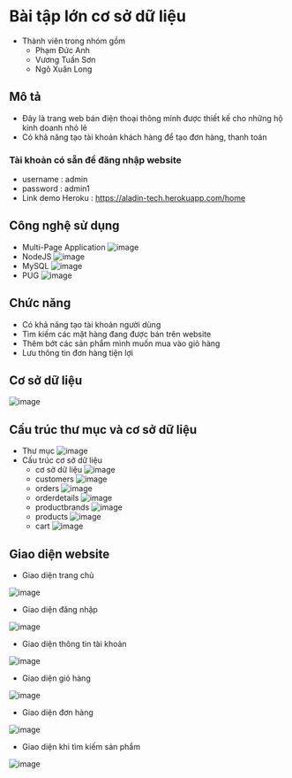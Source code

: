 # Bài tập lớn cơ sở dữ liệu 
- Thành viên trong nhóm gồm 
    + Phạm Đức Anh
    + Vương Tuấn Sơn
    + Ngô Xuân Long

## Mô tả 
- Đây là trang web bán điện thoại thông minh được thiết kế cho những hộ kinh doanh nhỏ lẻ
- Có khả năng tạo tài khoản khách hàng để tạo đơn hàng, thanh toán

### Tài khoản có sẵn để đăng nhập website
- username : admin
- password : admin1
- Link demo Heroku : https://aladin-tech.herokuapp.com/home

## Công nghệ sử dụng 
- Multi-Page Application 
![image](https://user-images.githubusercontent.com/63864624/83350178-8a442400-a364-11ea-91fe-c4c9b2611c04.png)
- NodeJS 
![image](https://user-images.githubusercontent.com/63864624/83350182-962fe600-a364-11ea-8ec7-81ae4a7fee47.png)
- MySQL
![image](https://user-images.githubusercontent.com/63864624/83350185-a34cd500-a364-11ea-8c21-4bec26647027.png)
- PUG
![image](https://user-images.githubusercontent.com/63864624/83350192-af389700-a364-11ea-992e-5ad32f8dc16d.png)

## Chức năng
- Có khả năng tạo tài khoản người dùng 
- Tìm kiếm các mặt hàng đang được bán trên website 
- Thêm bớt các sản phẩm mình muốn mua vào giỏ hàng
- Lưu thông tin đơn hàng tiện lợi

## Cơ sở dữ liệu
![image](https://user-images.githubusercontent.com/63864624/83353065-1ca2f280-a37a-11ea-912c-c3e7c9a3ee1a.png)

## Cấu trúc thư mục và cơ sở dữ liệu
- Thư mục
![image](https://user-images.githubusercontent.com/63864624/83353117-79061200-a37a-11ea-83ba-b96c3fdf247a.png)
- Cấu trúc cơ sở dữ liệu
    + cơ sở dữ liệu
    ![image](https://user-images.githubusercontent.com/63864624/83353135-9aff9480-a37a-11ea-965a-bb2122bb5cd4.png)
    + customers
    ![image](https://user-images.githubusercontent.com/63864624/83353139-a81c8380-a37a-11ea-90c4-830c04f19b4e.png)
    + orders 
    ![image](https://user-images.githubusercontent.com/63864624/83353149-b7033600-a37a-11ea-8ff9-536c118e9acd.png)
    + orderdetails
    ![image](https://user-images.githubusercontent.com/63864624/83353163-cedaba00-a37a-11ea-9843-6451fd436a07.png)
    + productbrands
    ![image](https://user-images.githubusercontent.com/63864624/83353168-d9954f00-a37a-11ea-8b05-79bad43f830c.png)
    + products
    ![image](https://user-images.githubusercontent.com/63864624/83353188-f7fb4a80-a37a-11ea-8955-fd5cedd93bf5.png)
    + cart 
    ![image](https://user-images.githubusercontent.com/63864624/83353623-01d27d00-a37e-11ea-8722-4977e2e0ac82.png)
## Giao diện website
- Giao diện trang chủ

![image](https://user-images.githubusercontent.com/63864624/83266076-8ab9af00-a1ec-11ea-868b-5b8b39f8b539.png)

- Giao diện đăng nhập 

![image](https://user-images.githubusercontent.com/63864624/83266343-e6843800-a1ec-11ea-8419-df4828a9c771.png)

- Giao diện thông tin tài khoản

![image](https://user-images.githubusercontent.com/63864624/83266760-7629e680-a1ed-11ea-80b7-ded4ae1abdfa.png)

- Giao diện giỏ hàng

![image](https://user-images.githubusercontent.com/63864624/83266221-bd63a780-a1ec-11ea-935f-a77b7d85620c.png)

- Giao diện đơn hàng

![image](https://user-images.githubusercontent.com/63864624/83266420-01ef4300-a1ed-11ea-800f-760d3a0dc059.png)

- Giao diện khi tìm kiếm sản phẩm

![image](https://user-images.githubusercontent.com/63864624/83266906-ad989300-a1ed-11ea-8696-623809116a43.png)


